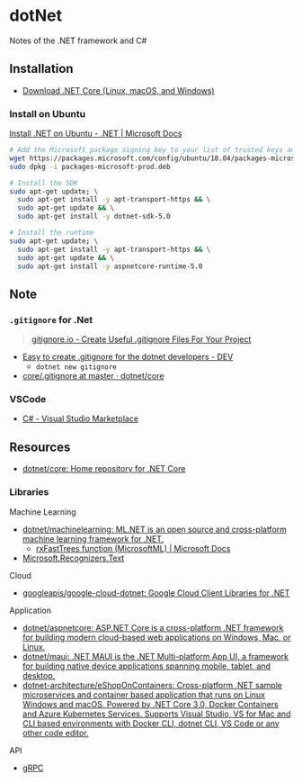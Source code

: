 # dotNet

Notes of the .NET framework and C#

## Installation

* [Download .NET Core (Linux, macOS, and Windows)](https://dotnet.microsoft.com/download/dotnet-core)

### Install on Ubuntu

[Install .NET on Ubuntu - .NET | Microsoft Docs](https://docs.microsoft.com/en-us/dotnet/core/install/linux-ubuntu#1804-)

```sh
# Add the Microsoft package signing key to your list of trusted keys and add the package repository
wget https://packages.microsoft.com/config/ubuntu/18.04/packages-microsoft-prod.deb -O packages-microsoft-prod.deb
sudo dpkg -i packages-microsoft-prod.deb

# Install the SDK
sudo apt-get update; \
  sudo apt-get install -y apt-transport-https && \
  sudo apt-get update && \
  sudo apt-get install -y dotnet-sdk-5.0

# Install the runtime
sudo apt-get update; \
  sudo apt-get install -y apt-transport-https && \
  sudo apt-get update && \
  sudo apt-get install -y aspnetcore-runtime-5.0
```

## Note

### `.gitignore` for .Net

> [gitignore.io - Create Useful .gitignore Files For Your Project](https://www.toptal.com/developers/gitignore)

* [Easy to create .gitignore for the dotnet developers - DEV](https://dev.to/rafalpienkowski/easy-to-create-gitignore-for-the-dotnet-developers-1h42)
  * `dotnet new gitignore`
* [core/.gitignore at master · dotnet/core](https://github.com/dotnet/core/blob/master/.gitignore)

### VSCode

* [C# - Visual Studio Marketplace](https://marketplace.visualstudio.com/items?itemName=ms-dotnettools.csharp)

## Resources

* [dotnet/core: Home repository for .NET Core](https://github.com/dotnet/core)

### Libraries

Machine Learning

* [dotnet/machinelearning: ML.NET is an open source and cross-platform machine learning framework for .NET.](https://github.com/dotnet/machinelearning)
  * [rxFastTrees function (MicrosoftML) | Microsoft Docs](https://docs.microsoft.com/en-us/machine-learning-server/r-reference/microsoftml/rxfasttrees)
* [Microsoft.Recognizers.Text](https://github.com/Microsoft/Recognizers-Text/tree/master/.NET)

Cloud

* [googleapis/google-cloud-dotnet: Google Cloud Client Libraries for .NET](https://github.com/googleapis/google-cloud-dotnet)

Application

* [dotnet/aspnetcore: ASP.NET Core is a cross-platform .NET framework for building modern cloud-based web applications on Windows, Mac, or Linux.](https://github.com/dotnet/aspnetcore)
* [dotnet/maui: .NET MAUI is the .NET Multi-platform App UI, a framework for building native device applications spanning mobile, tablet, and desktop.](https://github.com/dotnet/maui)
* [dotnet-architecture/eShopOnContainers: Cross-platform .NET sample microservices and container based application that runs on Linux Windows and macOS. Powered by .NET Core 3.0, Docker Containers and Azure Kubernetes Services. Supports Visual Studio, VS for Mac and CLI based environments with Docker CLI, dotnet CLI, VS Code or any other code editor.](https://github.com/dotnet-architecture/eShopOnContainers)

API

* [gRPC](https://github.com/grpc/grpc/tree/master/src/csharp)
